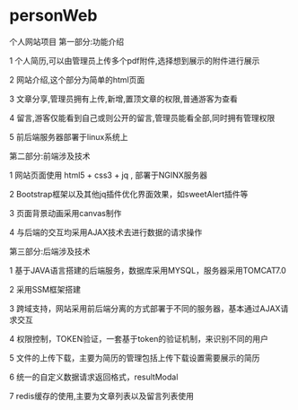 # personWeb
个人网站项目
第一部分:功能介绍

1 个人简历,可以由管理员上传多个pdf附件,选择想到展示的附件进行展示

2 网站介绍,这个部分为简单的html页面

3 文章分享,管理员拥有上传,新增,置顶文章的权限,普通游客为查看

4 留言,游客仅能看到自己或则公开的留言,管理员能看全部,同时拥有管理权限

5 前后端服务器部署于linux系统上

第二部分:前端涉及技术

1 网站页面使用 html5 + css3 + jq , 部署于NGINX服务器

2 Bootstrap框架以及其他jq插件优化界面效果，如sweetAlert插件等

3 页面背景动画采用canvas制作

4 与后端的交互均采用AJAX技术去进行数据的请求操作

第三部分:后端涉及技术

1 基于JAVA语言搭建的后端服务，数据库采用MYSQL，服务器采用TOMCAT7.0

2 采用SSM框架搭建

3 跨域支持，网站采用前后端分离的方式部署于不同的服务器，基本通过AJAX请求交互

4 权限控制，TOKEN验证，一套基于token的验证机制，来识别不同的用户

5 文件的上传下载，主要为简历的管理包括上传下载设置需要展示的简历

6 统一的自定义数据请求返回格式，resultModal

7 redis缓存的使用,主要为文章列表以及留言列表使用
